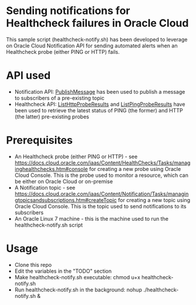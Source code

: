 # Sending notifications for Healthcheck failures in Oracle Cloud

This sample script (healthcheck-notify.sh) has been developed to leverage on Oracle Cloud Notification API for sending automated alerts when an Healthcheck probe (either PING or HTTP) fails.

# API used
* Notification API: [PublishMessage](https://docs.cloud.oracle.com/iaas/api/#/en/notification/20181201/NotificationTopic/PublishMessage) has been used to publish a message to subscribers of a pre-existing topic
* Healthcheck API: [ListHttpProbeResults](https://docs.cloud.oracle.com/iaas/api/#/en/healthchecks/20180501/HttpProbeResultSummary/ListHttpProbeResults) and [ListPingProbeResults](https://docs.cloud.oracle.com/iaas/api/#/en/healthchecks/20180501/PingProbeResultSummary/ListPingProbeResults) have been used to retrieve the latest status of PING (the former) and HTTP (the latter) pre-existing probes

# Prerequisites
* An Healthcheck probe (either PING or HTTP) - see https://docs.cloud.oracle.com/iaas/Content/HealthChecks/Tasks/managinghealthchecks.htm#console for creating a new probe using Oracle Cloud Console. This is the probe used to monitor a resource, which can be either on Oracle Cloud or on-premise
* A Notification topic - see https://docs.cloud.oracle.com/iaas/Content/Notification/Tasks/managingtopicsandsubscriptions.htm#createTopic for creating a new topic using Oracle Cloud Console. This is the topic used to send notifications to its subscribers
* An Oracle Linux 7 machine - this is the machine used to run the healthcheck-notify.sh script

# Usage
* Clone this repo
* Edit the variables in the "TODO" section
* Make healthcheck-notify.sh executable: chmod u+x healthcheck-notify.sh
* Run healthcheck-notify.sh in the background: nohup ./healthcheck-notify.sh &

